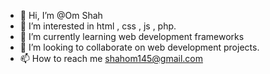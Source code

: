 - 👋 Hi, I’m @Om Shah
- 👀 I’m interested in html , css , js , php.
- 🌱 I’m currently learning web development frameworks
- 💞️ I’m looking to collaborate on web development projects.
- 📫 How to reach me shahom145@gmail.com

<!---
Shahom145/Shahom145 is a ✨ special ✨ repository because its `README.md` (this file) appears on your GitHub profile.
You can click the Preview link to take a look at your changes.
--->
